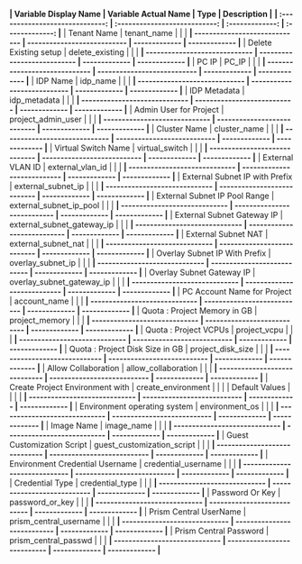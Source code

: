 
**| Variable Display Name         | Variable Actual Name        | Type  | Description                                                                            |**
**| :-----------------------------: | :---------------------------: | :-------------: | :-------------: |**
| Tenant Name                     |  tenant_name                |   |   |
**| ----------------------------- | --------------------------- | ------------- | ------------- |**
| Delete Existing setup           |  delete_existing            |   |   |
**| ----------------------------- | --------------------------- | ------------- | ------------- |**
| PC IP                           |  PC_IP                      |   |   |
**| ----------------------------- | --------------------------- | ------------- | ------------- |**
| IDP Name                        |  idp_name                   |   |   |
**| ----------------------------- | --------------------------- | ------------- | ------------- |** 
| IDP Metadata                    |  idp_metadata               |   |   |
**| ----------------------------- | --------------------------- | ------------- | ------------- |**
| Admin User for Project          |  project_admin_user         |   |   |
**| ----------------------------- | --------------------------- | ------------- | ------------- |**
| Cluster Name                    |  cluster_name               |   |   |
**| ----------------------------- | --------------------------- | ------------- | ------------- |**
| Virtual Switch Name             |  virtual_switch             |   |   |
**| ----------------------------- | --------------------------- | ------------- | ------------- |**
| External VLAN ID                | external_vlan_id            |   |   |
**| ----------------------------- | --------------------------- | ------------- | ------------- |**
| External Subnet IP with Prefix  | external_subnet_ip          |   |   |
**| ----------------------------- | --------------------------- | ------------- | ------------- |**
| External Subnet IP Pool Range   | external_subnet_ip_pool     |   |   |
**| ----------------------------- | --------------------------- | ------------- | ------------- |**
| External Subnet Gateway IP      | external_subnet_gateway_ip  |   |   |
**| ----------------------------- | --------------------------- | ------------- | ------------- |**
| External Subnet NAT             | external_subnet_nat         |   |   |
**| ----------------------------- | --------------------------- | ------------- | ------------- |**
| Overlay Subnet IP With Prefix   | overlay_subnet_ip           |   |   |
**| ----------------------------- | --------------------------- | ------------- | ------------- |**
| Overlay Subnet Gateway IP       | overlay_subnet_gateway_ip   |   |   |
**| ----------------------------- | --------------------------- | ------------- | ------------- |**
| PC Account Name for Project     | account_name                |   |   |
**| ----------------------------- | --------------------------- | ------------- | ------------- |**
| Quota : Project Memory in GB    | project_memory              |   |   |
**| ----------------------------- | --------------------------- | ------------- | ------------- |**
| Quota : Project VCPUs           | project_vcpu                |   |   |
**| ----------------------------- | --------------------------- | ------------- | ------------- |**
| Quota : Project Disk Size in GB | project_disk_size           |   |   |
**| ----------------------------- | --------------------------- | ------------- | ------------- |**
| Allow Collaboration             | allow_collaboration         |   |   |
**| ----------------------------- | --------------------------- | ------------- | ------------- |**
| Create Project Environment with | create_environment          |   |   |
| Default Values                  |                             |   |   |
**| ----------------------------- | --------------------------- | ------------- | ------------- |**
| Environment operating system    | environment_os              |   |   |
**| ----------------------------- | --------------------------- | ------------- | ------------- |**
| Image Name                      | image_name                  |   |   |
**| ----------------------------- | --------------------------- | ------------- | ------------- |**
| Guest Customization Script      | guest_customization_script  |   |   |
**| ----------------------------- | --------------------------- | ------------- | ------------- |**
| Environment Credential Username | credential_username         |   |   |
**| ----------------------------- | --------------------------- | ------------- | ------------- |**
| Credential Type                 | credential_type             |    |   |
**| ----------------------------- | --------------------------- | ------------- | ------------- |**
| Password Or Key                 | password_or_key             |   |   |
**| ----------------------------- | --------------------------- | ------------- | ------------- |**
| Prism Central UserName          | prism_central_username      |   |   |
**| ----------------------------- | --------------------------- | ------------- | ------------- |**
| Prism Central Password          | prism_central_passwd        |   |   |
**| ----------------------------- | --------------------------- | ------------- | ------------- |**
